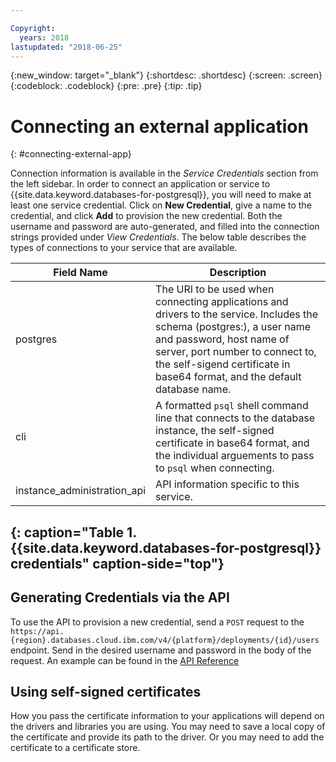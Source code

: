 ```yaml
---

Copyright:
  years: 2018
lastupdated: "2018-06-25"
---
```


{:new_window: target="_blank"}
{:shortdesc: .shortdesc}
{:screen: .screen}
{:codeblock: .codeblock}
{:pre: .pre}
{:tip: .tip}

# Connecting an external application
{: #connecting-external-app}

Connection information is available in the _Service Credentials_ section from the left sidebar. In order to connect an application or service to {{site.data.keyword.databases-for-postgresql}}, you will need to make at least one service credential. Click on **New Credential**, give a name to the credential, and click **Add** to provision the new credential. Both the username and password are auto-generated, and filled into the connection strings provided under _View Credentials_. The below table describes the types of connections to your service that are available.

Field Name | Description
----------|-----------
postgres | The URI to be used when connecting applications and drivers to the service. Includes the schema (postgres:), a user name and password, host name of server, port number to connect to, the self-sigend certificate in base64 format, and the default database name.
cli | A formatted `psql` shell command line that connects to the database instance, the self-signed certificate in base64 format, and the individual arguements to pass to `psql` when connecting.
instance_administration_api | API information specific to this service.
{: caption="Table 1. {{site.data.keyword.databases-for-postgresql}} credentials" caption-side="top"}
--------

## Generating Credentials via the API

To use the API to provision a new credential, send a `POST` request to the `https://api.{region}.databases.cloud.ibm.com/v4/{platform}/deployments/{id}/users` endpoint. Send in the desired username and password in the body of the request. An example can be found in the [API Reference](https://pages.github.ibm.com/compose/apidocs/apiv4doc-static.html#operation/createDatabaseUser)

## Using self-signed certificates

How you pass the certificate information to your applications will depend on the drivers and libraries you are using. You may need to save a local copy of the certificate and provide its path to the driver. Or you may need to add the certificate to a certificate store. 

